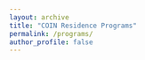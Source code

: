 ```yaml
---
layout: archive
title: "COIN Residence Programs"
permalink: /programs/
author_profile: false
---
```

